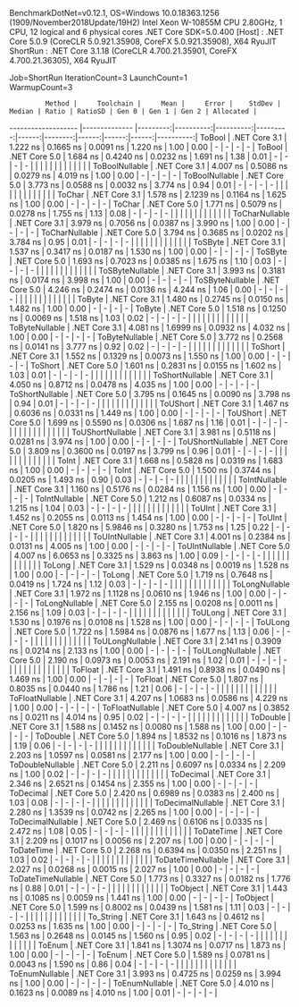 
BenchmarkDotNet=v0.12.1, OS=Windows 10.0.18363.1256 (1909/November2018Update/19H2)
Intel Xeon W-10855M CPU 2.80GHz, 1 CPU, 12 logical and 6 physical cores
.NET Core SDK=5.0.400
  [Host]   : .NET Core 5.0.9 (CoreCLR 5.0.921.35908, CoreFX 5.0.921.35908), X64 RyuJIT
  ShortRun : .NET Core 3.1.18 (CoreCLR 4.700.21.35901, CoreFX 4.700.21.36305), X64 RyuJIT

Job=ShortRun  IterationCount=3  LaunchCount=1  
WarmupCount=3  

             Method |     Toolchain |     Mean |     Error |    StdDev |   Median | Ratio | RatioSD | Gen 0 | Gen 1 | Gen 2 | Allocated |
------------------- |-------------- |---------:|----------:|----------:|---------:|------:|--------:|------:|------:|------:|----------:|
             ToBool | .NET Core 3.1 | 1.222 ns | 0.1665 ns | 0.0091 ns | 1.220 ns |  1.00 |    0.00 |     - |     - |     - |         - |
             ToBool | .NET Core 5.0 | 1.684 ns | 0.4240 ns | 0.0232 ns | 1.691 ns |  1.38 |    0.01 |     - |     - |     - |         - |
                    |               |          |           |           |          |       |         |       |       |       |           |
     ToBoolNullable | .NET Core 3.1 | 4.007 ns | 0.5086 ns | 0.0279 ns | 4.019 ns |  1.00 |    0.00 |     - |     - |     - |         - |
     ToBoolNullable | .NET Core 5.0 | 3.773 ns | 0.0588 ns | 0.0032 ns | 3.774 ns |  0.94 |    0.01 |     - |     - |     - |         - |
                    |               |          |           |           |          |       |         |       |       |       |           |
             ToChar | .NET Core 3.1 | 1.578 ns | 2.1239 ns | 0.1164 ns | 1.625 ns |  1.00 |    0.00 |     - |     - |     - |         - |
             ToChar | .NET Core 5.0 | 1.771 ns | 0.5079 ns | 0.0278 ns | 1.755 ns |  1.13 |    0.08 |     - |     - |     - |         - |
                    |               |          |           |           |          |       |         |       |       |       |           |
     ToCharNullable | .NET Core 3.1 | 3.979 ns | 0.7056 ns | 0.0387 ns | 3.990 ns |  1.00 |    0.00 |     - |     - |     - |         - |
     ToCharNullable | .NET Core 5.0 | 3.794 ns | 0.3685 ns | 0.0202 ns | 3.784 ns |  0.95 |    0.01 |     - |     - |     - |         - |
                    |               |          |           |           |          |       |         |       |       |       |           |
            ToSByte | .NET Core 3.1 | 1.537 ns | 0.3417 ns | 0.0187 ns | 1.530 ns |  1.00 |    0.00 |     - |     - |     - |         - |
            ToSByte | .NET Core 5.0 | 1.693 ns | 0.7023 ns | 0.0385 ns | 1.675 ns |  1.10 |    0.03 |     - |     - |     - |         - |
                    |               |          |           |           |          |       |         |       |       |       |           |
    ToSByteNullable | .NET Core 3.1 | 3.993 ns | 0.3181 ns | 0.0174 ns | 3.998 ns |  1.00 |    0.00 |     - |     - |     - |         - |
    ToSByteNullable | .NET Core 5.0 | 4.246 ns | 0.2474 ns | 0.0136 ns | 4.244 ns |  1.06 |    0.00 |     - |     - |     - |         - |
                    |               |          |           |           |          |       |         |       |       |       |           |
             ToByte | .NET Core 3.1 | 1.480 ns | 0.2745 ns | 0.0150 ns | 1.482 ns |  1.00 |    0.00 |     - |     - |     - |         - |
             ToByte | .NET Core 5.0 | 1.518 ns | 0.1250 ns | 0.0069 ns | 1.518 ns |  1.03 |    0.02 |     - |     - |     - |         - |
                    |               |          |           |           |          |       |         |       |       |       |           |
     ToByteNullable | .NET Core 3.1 | 4.081 ns | 1.6999 ns | 0.0932 ns | 4.032 ns |  1.00 |    0.00 |     - |     - |     - |         - |
     ToByteNullable | .NET Core 5.0 | 3.772 ns | 0.2568 ns | 0.0141 ns | 3.777 ns |  0.92 |    0.02 |     - |     - |     - |         - |
                    |               |          |           |           |          |       |         |       |       |       |           |
            ToShort | .NET Core 3.1 | 1.552 ns | 0.1329 ns | 0.0073 ns | 1.550 ns |  1.00 |    0.00 |     - |     - |     - |         - |
            ToShort | .NET Core 5.0 | 1.601 ns | 0.2831 ns | 0.0155 ns | 1.602 ns |  1.03 |    0.01 |     - |     - |     - |         - |
                    |               |          |           |           |          |       |         |       |       |       |           |
    ToShortNullable | .NET Core 3.1 | 4.050 ns | 0.8712 ns | 0.0478 ns | 4.035 ns |  1.00 |    0.00 |     - |     - |     - |         - |
    ToShortNullable | .NET Core 5.0 | 3.795 ns | 0.1645 ns | 0.0090 ns | 3.798 ns |  0.94 |    0.01 |     - |     - |     - |         - |
                    |               |          |           |           |          |       |         |       |       |       |           |
           ToUShort | .NET Core 3.1 | 1.467 ns | 0.6036 ns | 0.0331 ns | 1.449 ns |  1.00 |    0.00 |     - |     - |     - |         - |
           ToUShort | .NET Core 5.0 | 1.699 ns | 0.5590 ns | 0.0306 ns | 1.687 ns |  1.16 |    0.01 |     - |     - |     - |         - |
                    |               |          |           |           |          |       |         |       |       |       |           |
   ToUShortNullable | .NET Core 3.1 | 3.981 ns | 0.5118 ns | 0.0281 ns | 3.974 ns |  1.00 |    0.00 |     - |     - |     - |         - |
   ToUShortNullable | .NET Core 5.0 | 3.809 ns | 0.3600 ns | 0.0197 ns | 3.799 ns |  0.96 |    0.01 |     - |     - |     - |         - |
                    |               |          |           |           |          |       |         |       |       |       |           |
              ToInt | .NET Core 3.1 | 1.668 ns | 0.5828 ns | 0.0319 ns | 1.683 ns |  1.00 |    0.00 |     - |     - |     - |         - |
              ToInt | .NET Core 5.0 | 1.500 ns | 0.3744 ns | 0.0205 ns | 1.493 ns |  0.90 |    0.03 |     - |     - |     - |         - |
                    |               |          |           |           |          |       |         |       |       |       |           |
      ToIntNullable | .NET Core 3.1 | 1.160 ns | 0.5176 ns | 0.0284 ns | 1.156 ns |  1.00 |    0.00 |     - |     - |     - |         - |
      ToIntNullable | .NET Core 5.0 | 1.212 ns | 0.6087 ns | 0.0334 ns | 1.215 ns |  1.04 |    0.03 |     - |     - |     - |         - |
                    |               |          |           |           |          |       |         |       |       |       |           |
             ToUInt | .NET Core 3.1 | 1.452 ns | 0.2055 ns | 0.0113 ns | 1.454 ns |  1.00 |    0.00 |     - |     - |     - |         - |
             ToUInt | .NET Core 5.0 | 1.820 ns | 5.9846 ns | 0.3280 ns | 1.753 ns |  1.25 |    0.22 |     - |     - |     - |         - |
                    |               |          |           |           |          |       |         |       |       |       |           |
     ToUIntNullable | .NET Core 3.1 | 4.001 ns | 0.2384 ns | 0.0131 ns | 4.005 ns |  1.00 |    0.00 |     - |     - |     - |         - |
     ToUIntNullable | .NET Core 5.0 | 4.007 ns | 6.0653 ns | 0.3325 ns | 3.863 ns |  1.00 |    0.09 |     - |     - |     - |         - |
                    |               |          |           |           |          |       |         |       |       |       |           |
             ToLong | .NET Core 3.1 | 1.529 ns | 0.0348 ns | 0.0019 ns | 1.528 ns |  1.00 |    0.00 |     - |     - |     - |         - |
             ToLong | .NET Core 5.0 | 1.719 ns | 0.7648 ns | 0.0419 ns | 1.724 ns |  1.12 |    0.03 |     - |     - |     - |         - |
                    |               |          |           |           |          |       |         |       |       |       |           |
     ToLongNullable | .NET Core 3.1 | 1.972 ns | 1.1128 ns | 0.0610 ns | 1.946 ns |  1.00 |    0.00 |     - |     - |     - |         - |
     ToLongNullable | .NET Core 5.0 | 2.155 ns | 0.0208 ns | 0.0011 ns | 2.156 ns |  1.09 |    0.03 |     - |     - |     - |         - |
                    |               |          |           |           |          |       |         |       |       |       |           |
            ToULong | .NET Core 3.1 | 1.530 ns | 0.1976 ns | 0.0108 ns | 1.528 ns |  1.00 |    0.00 |     - |     - |     - |         - |
            ToULong | .NET Core 5.0 | 1.722 ns | 1.5984 ns | 0.0876 ns | 1.677 ns |  1.13 |    0.06 |     - |     - |     - |         - |
                    |               |          |           |           |          |       |         |       |       |       |           |
    ToULongNullable | .NET Core 3.1 | 2.141 ns | 0.3909 ns | 0.0214 ns | 2.133 ns |  1.00 |    0.00 |     - |     - |     - |         - |
    ToULongNullable | .NET Core 5.0 | 2.190 ns | 0.0973 ns | 0.0053 ns | 2.191 ns |  1.02 |    0.01 |     - |     - |     - |         - |
                    |               |          |           |           |          |       |         |       |       |       |           |
            ToFloat | .NET Core 3.1 | 1.491 ns | 0.8938 ns | 0.0490 ns | 1.469 ns |  1.00 |    0.00 |     - |     - |     - |         - |
            ToFloat | .NET Core 5.0 | 1.807 ns | 0.8035 ns | 0.0440 ns | 1.786 ns |  1.21 |    0.06 |     - |     - |     - |         - |
                    |               |          |           |           |          |       |         |       |       |       |           |
    ToFloatNullable | .NET Core 3.1 | 4.207 ns | 1.0683 ns | 0.0586 ns | 4.229 ns |  1.00 |    0.00 |     - |     - |     - |         - |
    ToFloatNullable | .NET Core 5.0 | 4.007 ns | 0.3852 ns | 0.0211 ns | 4.014 ns |  0.95 |    0.02 |     - |     - |     - |         - |
                    |               |          |           |           |          |       |         |       |       |       |           |
           ToDouble | .NET Core 3.1 | 1.588 ns | 0.1452 ns | 0.0080 ns | 1.588 ns |  1.00 |    0.00 |     - |     - |     - |         - |
           ToDouble | .NET Core 5.0 | 1.894 ns | 1.8532 ns | 0.1016 ns | 1.873 ns |  1.19 |    0.06 |     - |     - |     - |         - |
                    |               |          |           |           |          |       |         |       |       |       |           |
   ToDoubleNullable | .NET Core 3.1 | 2.203 ns | 1.0597 ns | 0.0581 ns | 2.177 ns |  1.00 |    0.00 |     - |     - |     - |         - |
   ToDoubleNullable | .NET Core 5.0 | 2.211 ns | 0.6097 ns | 0.0334 ns | 2.209 ns |  1.00 |    0.02 |     - |     - |     - |         - |
                    |               |          |           |           |          |       |         |       |       |       |           |
          ToDecimal | .NET Core 3.1 | 2.346 ns | 2.6521 ns | 0.1454 ns | 2.355 ns |  1.00 |    0.00 |     - |     - |     - |         - |
          ToDecimal | .NET Core 5.0 | 2.420 ns | 0.6989 ns | 0.0383 ns | 2.400 ns |  1.03 |    0.08 |     - |     - |     - |         - |
                    |               |          |           |           |          |       |         |       |       |       |           |
  ToDecimalNullable | .NET Core 3.1 | 2.280 ns | 1.3539 ns | 0.0742 ns | 2.265 ns |  1.00 |    0.00 |     - |     - |     - |         - |
  ToDecimalNullable | .NET Core 5.0 | 2.469 ns | 0.6106 ns | 0.0335 ns | 2.472 ns |  1.08 |    0.05 |     - |     - |     - |         - |
                    |               |          |           |           |          |       |         |       |       |       |           |
         ToDateTime | .NET Core 3.1 | 2.209 ns | 0.1017 ns | 0.0056 ns | 2.207 ns |  1.00 |    0.00 |     - |     - |     - |         - |
         ToDateTime | .NET Core 5.0 | 2.268 ns | 0.6394 ns | 0.0350 ns | 2.251 ns |  1.03 |    0.02 |     - |     - |     - |         - |
                    |               |          |           |           |          |       |         |       |       |       |           |
 ToDateTimeNullable | .NET Core 3.1 | 2.027 ns | 0.0268 ns | 0.0015 ns | 2.027 ns |  1.00 |    0.00 |     - |     - |     - |         - |
 ToDateTimeNullable | .NET Core 5.0 | 1.773 ns | 0.3327 ns | 0.0182 ns | 1.776 ns |  0.88 |    0.01 |     - |     - |     - |         - |
                    |               |          |           |           |          |       |         |       |       |       |           |
           ToObject | .NET Core 3.1 | 1.443 ns | 0.1085 ns | 0.0059 ns | 1.441 ns |  1.00 |    0.00 |     - |     - |     - |         - |
           ToObject | .NET Core 5.0 | 1.599 ns | 0.8002 ns | 0.0439 ns | 1.581 ns |  1.11 |    0.03 |     - |     - |     - |         - |
                    |               |          |           |           |          |       |         |       |       |       |           |
          To_String | .NET Core 3.1 | 1.643 ns | 0.4612 ns | 0.0253 ns | 1.635 ns |  1.00 |    0.00 |     - |     - |     - |         - |
          To_String | .NET Core 5.0 | 1.563 ns | 0.2648 ns | 0.0145 ns | 1.560 ns |  0.95 |    0.02 |     - |     - |     - |         - |
                    |               |          |           |           |          |       |         |       |       |       |           |
             ToEnum | .NET Core 3.1 | 1.841 ns | 1.3074 ns | 0.0717 ns | 1.873 ns |  1.00 |    0.00 |     - |     - |     - |         - |
             ToEnum | .NET Core 5.0 | 1.589 ns | 0.0781 ns | 0.0043 ns | 1.590 ns |  0.86 |    0.04 |     - |     - |     - |         - |
                    |               |          |           |           |          |       |         |       |       |       |           |
     ToEnumNullable | .NET Core 3.1 | 3.993 ns | 0.4725 ns | 0.0259 ns | 3.994 ns |  1.00 |    0.00 |     - |     - |     - |         - |
     ToEnumNullable | .NET Core 5.0 | 4.010 ns | 0.1623 ns | 0.0089 ns | 4.010 ns |  1.00 |    0.01 |     - |     - |     - |         - |

